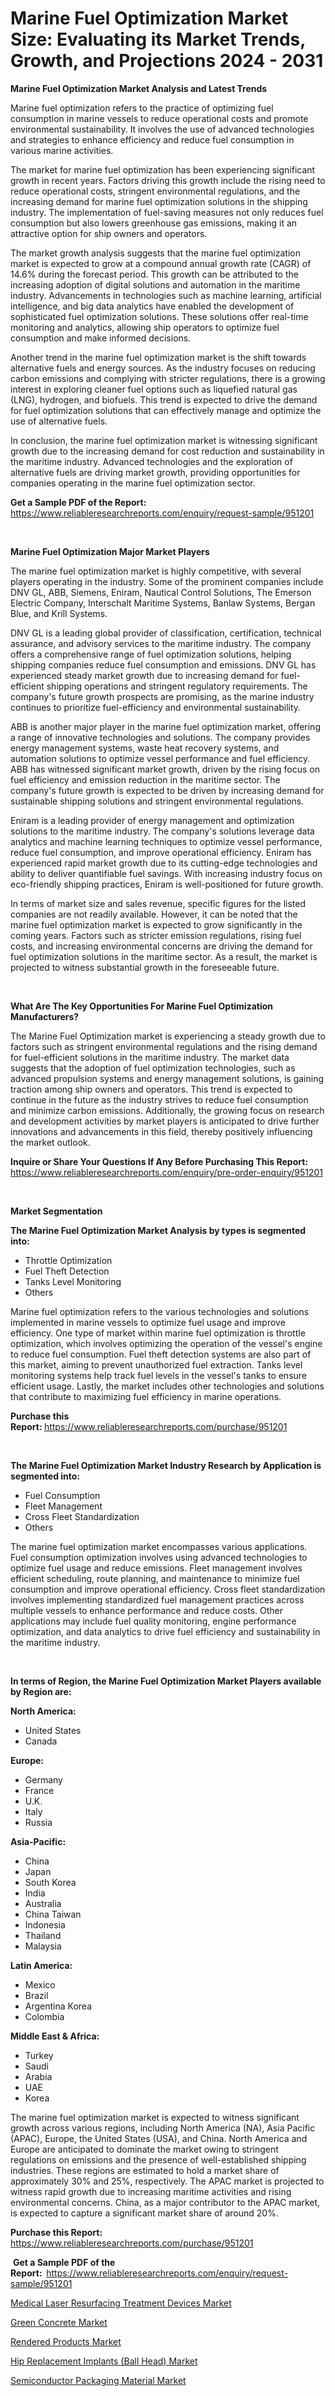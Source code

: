 <p><h1>Marine Fuel Optimization Market Size: Evaluating its Market Trends, Growth, and Projections 2024 - 2031</h1></p><p><strong>Marine Fuel Optimization Market Analysis and Latest Trends</strong></p>
<p><p>Marine fuel optimization refers to the practice of optimizing fuel consumption in marine vessels to reduce operational costs and promote environmental sustainability. It involves the use of advanced technologies and strategies to enhance efficiency and reduce fuel consumption in various marine activities.</p><p>The market for marine fuel optimization has been experiencing significant growth in recent years. Factors driving this growth include the rising need to reduce operational costs, stringent environmental regulations, and the increasing demand for marine fuel optimization solutions in the shipping industry. The implementation of fuel-saving measures not only reduces fuel consumption but also lowers greenhouse gas emissions, making it an attractive option for ship owners and operators.</p><p>The market growth analysis suggests that the marine fuel optimization market is expected to grow at a compound annual growth rate (CAGR) of 14.6% during the forecast period. This growth can be attributed to the increasing adoption of digital solutions and automation in the maritime industry. Advancements in technologies such as machine learning, artificial intelligence, and big data analytics have enabled the development of sophisticated fuel optimization solutions. These solutions offer real-time monitoring and analytics, allowing ship operators to optimize fuel consumption and make informed decisions.</p><p>Another trend in the marine fuel optimization market is the shift towards alternative fuels and energy sources. As the industry focuses on reducing carbon emissions and complying with stricter regulations, there is a growing interest in exploring cleaner fuel options such as liquefied natural gas (LNG), hydrogen, and biofuels. This trend is expected to drive the demand for fuel optimization solutions that can effectively manage and optimize the use of alternative fuels.</p><p>In conclusion, the marine fuel optimization market is witnessing significant growth due to the increasing demand for cost reduction and sustainability in the maritime industry. Advanced technologies and the exploration of alternative fuels are driving market growth, providing opportunities for companies operating in the marine fuel optimization sector.</p></p>
<p><strong>Get a Sample PDF of the Report:&nbsp;</strong> <a href="https://www.reliableresearchreports.com/enquiry/request-sample/951201">https://www.reliableresearchreports.com/enquiry/request-sample/951201</a></p>
<p>&nbsp;</p>
<p><strong>Marine Fuel Optimization Major Market Players</strong></p>
<p><p>The marine fuel optimization market is highly competitive, with several players operating in the industry. Some of the prominent companies include DNV GL, ABB, Siemens, Eniram, Nautical Control Solutions, The Emerson Electric Company, Interschalt Maritime Systems, Banlaw Systems, Bergan Blue, and Krill Systems.</p><p>DNV GL is a leading global provider of classification, certification, technical assurance, and advisory services to the maritime industry. The company offers a comprehensive range of fuel optimization solutions, helping shipping companies reduce fuel consumption and emissions. DNV GL has experienced steady market growth due to increasing demand for fuel-efficient shipping operations and stringent regulatory requirements. The company's future growth prospects are promising, as the marine industry continues to prioritize fuel-efficiency and environmental sustainability.</p><p>ABB is another major player in the marine fuel optimization market, offering a range of innovative technologies and solutions. The company provides energy management systems, waste heat recovery systems, and automation solutions to optimize vessel performance and fuel efficiency. ABB has witnessed significant market growth, driven by the rising focus on fuel efficiency and emission reduction in the maritime sector. The company's future growth is expected to be driven by increasing demand for sustainable shipping solutions and stringent environmental regulations.</p><p>Eniram is a leading provider of energy management and optimization solutions to the maritime industry. The company's solutions leverage data analytics and machine learning techniques to optimize vessel performance, reduce fuel consumption, and improve operational efficiency. Eniram has experienced rapid market growth due to its cutting-edge technologies and ability to deliver quantifiable fuel savings. With increasing industry focus on eco-friendly shipping practices, Eniram is well-positioned for future growth.</p><p>In terms of market size and sales revenue, specific figures for the listed companies are not readily available. However, it can be noted that the marine fuel optimization market is expected to grow significantly in the coming years. Factors such as stricter emission regulations, rising fuel costs, and increasing environmental concerns are driving the demand for fuel optimization solutions in the maritime sector. As a result, the market is projected to witness substantial growth in the foreseeable future.</p></p>
<p>&nbsp;</p>
<p><strong>What Are The Key Opportunities For Marine Fuel Optimization Manufacturers?</strong></p>
<p><p>The Marine Fuel Optimization market is experiencing a steady growth due to factors such as stringent environmental regulations and the rising demand for fuel-efficient solutions in the maritime industry. The market data suggests that the adoption of fuel optimization technologies, such as advanced propulsion systems and energy management solutions, is gaining traction among ship owners and operators. This trend is expected to continue in the future as the industry strives to reduce fuel consumption and minimize carbon emissions. Additionally, the growing focus on research and development activities by market players is anticipated to drive further innovations and advancements in this field, thereby positively influencing the market outlook.</p></p>
<p><strong>Inquire or Share Your Questions If Any Before Purchasing This Report:</strong> <a href="https://www.reliableresearchreports.com/enquiry/pre-order-enquiry/951201">https://www.reliableresearchreports.com/enquiry/pre-order-enquiry/951201</a></p>
<p>&nbsp;</p>
<p><strong>Market Segmentation</strong></p>
<p><strong>The Marine Fuel Optimization Market Analysis by types is segmented into:</strong></p>
<p><ul><li>Throttle Optimization</li><li>Fuel Theft Detection</li><li>Tanks Level Monitoring</li><li>Others</li></ul></p>
<p><p>Marine fuel optimization refers to the various technologies and solutions implemented in marine vessels to optimize fuel usage and improve efficiency. One type of market within marine fuel optimization is throttle optimization, which involves optimizing the operation of the vessel's engine to reduce fuel consumption. Fuel theft detection systems are also part of this market, aiming to prevent unauthorized fuel extraction. Tanks level monitoring systems help track fuel levels in the vessel's tanks to ensure efficient usage. Lastly, the market includes other technologies and solutions that contribute to maximizing fuel efficiency in marine operations.</p></p>
<p><strong>Purchase this Report:&nbsp;</strong><a href="https://www.reliableresearchreports.com/purchase/951201">https://www.reliableresearchreports.com/purchase/951201</a></p>
<p>&nbsp;</p>
<p><strong>The Marine Fuel Optimization Market Industry Research by Application is segmented into:</strong></p>
<p><ul><li>Fuel Consumption</li><li>Fleet Management</li><li>Cross Fleet Standardization</li><li>Others</li></ul></p>
<p><p>The marine fuel optimization market encompasses various applications. Fuel consumption optimization involves using advanced technologies to optimize fuel usage and reduce emissions. Fleet management involves efficient scheduling, route planning, and maintenance to minimize fuel consumption and improve operational efficiency. Cross fleet standardization involves implementing standardized fuel management practices across multiple vessels to enhance performance and reduce costs. Other applications may include fuel quality monitoring, engine performance optimization, and data analytics to drive fuel efficiency and sustainability in the maritime industry.</p></p>
<p>&nbsp;</p>
<p><strong>In terms of Region, the Marine Fuel Optimization Market Players available by Region are:</strong></p>
<p>
    <p> <strong> North America: </strong>
        <ul>
            <li>United States</li>
            <li>Canada</li>
        </ul>
        </p> 
    <p> <strong> Europe: </strong>
        <ul>
            <li>Germany</li>
            <li>France</li>
            <li>U.K.</li>
            <li>Italy</li>
            <li>Russia</li>
        </ul>
        </p> 
    <p> <strong> Asia-Pacific: </strong>
        <ul>
            <li>China</li>
            <li>Japan</li>
            <li>South Korea</li>
            <li>India</li>
            <li>Australia</li>
            <li>China Taiwan</li>
            <li>Indonesia</li>
            <li>Thailand</li>
            <li>Malaysia</li>
        </ul>
        </p> 
    <p> <strong> Latin America: </strong>
        <ul>
            <li>Mexico</li>
            <li>Brazil</li>
            <li>Argentina Korea</li>
            <li>Colombia</li>
        </ul>
        </p> 
    <p> <strong> Middle East & Africa: </strong>
        <ul>
            <li>Turkey</li>
            <li>Saudi</li>
            <li>Arabia</li>
            <li>UAE</li>
            <li>Korea</li>
        </ul>
    </p>
    </p>
<p><p>The marine fuel optimization market is expected to witness significant growth across various regions, including North America (NA), Asia Pacific (APAC), Europe, the United States (USA), and China. North America and Europe are anticipated to dominate the market owing to stringent regulations on emissions and the presence of well-established shipping industries. These regions are estimated to hold a market share of approximately 30% and 25%, respectively. The APAC market is projected to witness rapid growth due to increasing maritime activities and rising environmental concerns. China, as a major contributor to the APAC market, is expected to capture a significant market share of around 20%.</p></p>
<p><strong>Purchase this Report: </strong><a href="https://www.reliableresearchreports.com/purchase/951201">https://www.reliableresearchreports.com/purchase/951201</a></p>
<p>&nbsp;<strong>Get a Sample PDF of the Report:&nbsp;&nbsp;</strong><a href="https://www.reliableresearchreports.com/enquiry/request-sample/951201">https://www.reliableresearchreports.com/enquiry/request-sample/951201</a></p>
<p><strong></strong></p>
<p><p><a href="https://github.com/johnbach50/Market-Research-Report-List-1/blob/main/medical-laser-resurfacing-treatment-devices-market.md">Medical Laser Resurfacing Treatment Devices Market</a></p><p><a href="https://medium.com/@joshuabaker550/green-concrete-market-trends-and-market-analysis-forecasted-for-period-2024-2031-5a7e84ed6912">Green Concrete Market</a></p><p><a href="https://medium.com/@joshuabaker550/rendered-products-market-share-evolution-and-market-growth-trends-2024-2031-28ec15090878">Rendered Products Market</a></p><p><a href="https://github.com/bobicer/Market-Research-Report-List-1/blob/main/hip-replacement-implants-ball-head-market.md">Hip Replacement Implants (Ball Head) Market</a></p><p><a href="https://medium.com/@joshuabaker550/analyzing-semiconductor-packaging-material-market-global-industry-perspective-and-forecast-2024-84a15b92df96">Semiconductor Packaging Material Market</a></p></p>